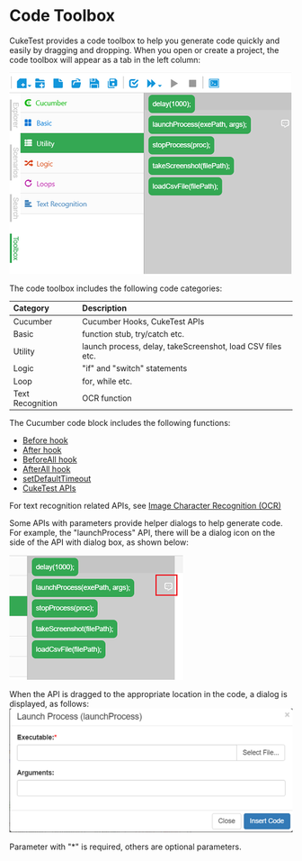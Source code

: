 # Code Toolbox

CukeTest provides a code toolbox to help you generate code quickly and easily by dragging and dropping. When you open or create a project, the code toolbox will appear as a tab in the left column:

![](../.gitbook/assets/code_box.png)

The code toolbox includes the following code categories:

| Category | Description |
| :--- | :--- |
| Cucumber | Cucumber Hooks, CukeTest APIs |
| Basic | function stub, try/catch etc. |
| Utility | launch process, delay, takeScreenshot, load CSV files etc. |
| Logic | "if" and "switch" statements |
| Loop | for, while etc. |
| Text Recognition | OCR function |

The Cucumber code block includes the following functions:

* [Before hook](https://github.com/cuketest/bdd-test-automation-with-cuketest/tree/ebf5a57e99e0b73dfad103a93f3cfd53548a2f0e/cucumber/support_files/hooks.md)
* [After hook](https://github.com/cuketest/bdd-test-automation-with-cuketest/tree/ebf5a57e99e0b73dfad103a93f3cfd53548a2f0e/cucumber/support_files/hooks.md)
* [BeforeAll hook](https://github.com/cuketest/bdd-test-automation-with-cuketest/tree/ebf5a57e99e0b73dfad103a93f3cfd53548a2f0e/cucumber/support_files/hooks.md#beforeall_afterall)
* [AfterAll hook](https://github.com/cuketest/bdd-test-automation-with-cuketest/tree/ebf5a57e99e0b73dfad103a93f3cfd53548a2f0e/cucumber/support_files/hooks.md#beforeall_afterall)
* [setDefaultTimeout](https://github.com/cuketest/bdd-test-automation-with-cuketest/tree/ebf5a57e99e0b73dfad103a93f3cfd53548a2f0e/cucumber/support_files/timeouts.md)
* [CukeTest APIs](api.md)

For text recognition related APIs, see [Image Character Recognition \(OCR\)](https://github.com/cuketest/bdd-test-automation-with-cuketest/tree/ebf5a57e99e0b73dfad103a93f3cfd53548a2f0e/node_api/ocr.md)

Some APIs with parameters provide helper dialogs to help generate code. For example, the "launchProcess" API, there will be a dialog icon on the side of the API with dialog box, as shown below:

![](../.gitbook/assets/block_dlg_icon.png)

When the API is dragged to the appropriate location in the code, a dialog is displayed, as follows: ![](../.gitbook/assets/api_dlg_sample.png)

Parameter with "\*" is required, others are optional parameters.


